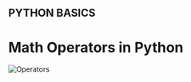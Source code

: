 ## PYTHON BASICS

# Math Operators in Python
![Operators](https://github.com/zak92/Automate-the-Boring-Stuff-with-Python/tree/master/Images/images/yaktocat.png)

